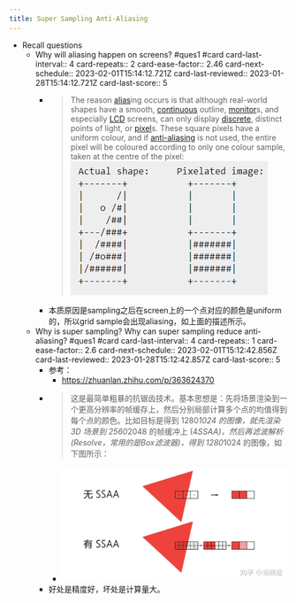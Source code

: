 ```yaml
---
title: Super Sampling Anti-Aliasing
---
```

- Recall questions
	- Why will aliasing happen on screens? #ques1 #card
	  card-last-interval:: 4
	  card-repeats:: 2
	  card-ease-factor:: 2.46
	  card-next-schedule:: 2023-02-01T15:14:12.721Z
	  card-last-reviewed:: 2023-01-28T15:14:12.721Z
	  card-last-score:: 5
		- > The reason [alias](https://everything2.com/title/alias)ing occurs is that although real-world shapes have a smooth, [continuous](https://everything2.com/title/continuous) outline, [monitor](https://everything2.com/title/monitor)s, and especially [LCD](https://everything2.com/title/LCD) screens, can only display [discrete](https://everything2.com/title/discrete), distinct points of light, or [pixel](https://everything2.com/title/pixel)s. These square pixels have a uniform colour, and if [anti-aliasing](https://everything2.com/title/anti-aliasing) is not used, the entire pixel will be coloured according to only one colour sample, taken at the centre of the pixel:
		  ![image.png](../assets/image_1646623246526_0.png)
		- 本质原因是sampling之后在screen上的一个点对应的颜色是uniform的，所以grid sample会出现aliasing，如上面的描述所示。
	- Why is super sampling? Why can super sampling reduce anti-aliasing? #ques1 #card
	  card-last-interval:: 4
	  card-repeats:: 1
	  card-ease-factor:: 2.6
	  card-next-schedule:: 2023-02-01T15:12:42.856Z
	  card-last-reviewed:: 2023-01-28T15:12:42.857Z
	  card-last-score:: 5
		- 参考：
			- https://zhuanlan.zhihu.com/p/363624370
		- > 这是最简单粗暴的抗锯齿技术。基本思想是：先将场景渲染到一个更高分辨率的帧缓存上，然后分别局部计算多个点的均值得到每个点的颜色。比如目标是得到 1280*1024 的图像，就先渲染 3D 场景到 2560*2048 的帧缓冲上 (4*SSAA)，然后再滤波解析 (Resolve，常用的是Box滤波器)，得到 1280*1024 的图像，如下图所示：
			- ![](../assets/3MTRQ5MWOc.png)
		- 好处是精度好，坏处是计算量大。